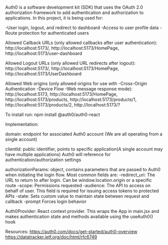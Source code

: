 Auth0 is a software development kit (SDK) that uses the OAuth 2.0 authorization framework to add authentication and authorization to applications. In this project, it is being used for:

-User login, logout, and redirect to dashboard
-Access to user profile data
-Route protection for authenticated users

Allowed Callback URLs (only allowed callbacks after user authentication):
http://localhost:5173/,
http://localhost:5173/HomePage, 
http://localhost:5173/user-dashboard

Allowed Logout URLs (only allowed URL redirects after logout):
http://localhost:5173/, 
http://localhost:5173/HomePage, 
http://localhost:5173/UserDashboard

Allowed Web origins (only allowed origins for use with
-Cross-Origin Authentication
-Device Flow
-Web message response mode):
http://localhost:5173, 
http://localhost:5173/HomePage, 
http://localhost:5173/products, 
http://localhost:5173/products/1, 
http://localhost:5173/products/2, 
http://localhost:5173/?

To install run:
npm install @auth0/auth0-react

Implementation:

domain: endpoint for associated Auth0 account (We are all operating from a single account)

clientId: public identifier, points to specific application(A single account may have multiple applications) Auth0 will reference for authentication/authorization settings

authorizationParams: object, contains parameters that are passed to Auth0 when initiating the login flow. Most common fields are:
    -redirect_uri: The URL to return to after login. Can be window.location.origin or a specific route
    -scope: Permissions requested
    -audience: The API to access on behalf of user. This field is required for issuing access tokens to protected APIs
    -state:	Sets custom value to maintain state between request and callback
    -prompt	Forces login behavior

Auth0Provider: React context provider. This wraps the App in main.jsx and makes authentication state and methods available using the useAuth0() hook

Resources:
https://auth0.com/docs/get-started/auth0-overview
https://datatracker.ietf.org/doc/html/rfc6749

